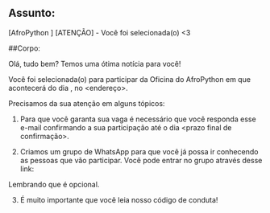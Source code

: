 ## Assunto:

[AfroPython <cidade>] [ATENÇÃO] - Você foi selecionada(o) <3

##Corpo:

Olá, tudo bem? Temos uma ótima notícia para você!

Você foi selecionada(o) para participar da Oficina do AfroPython em <cidade> que acontecerá do dia <data>, no <endereço>.

Precisamos da sua atenção em alguns tópicos: 

1) Para que você garanta sua vaga é necessário que você responda esse e-mail confirmando a sua participação até o dia <prazo final de confirmação>.

2) Criamos um grupo de WhatsApp para que você já possa ir conhecendo as pessoas que vão participar. Você pode entrar no grupo através desse link: <link grupo whatsapp>

Lembrando que é opcional.

3) É muito importante que você leia nosso código de conduta!